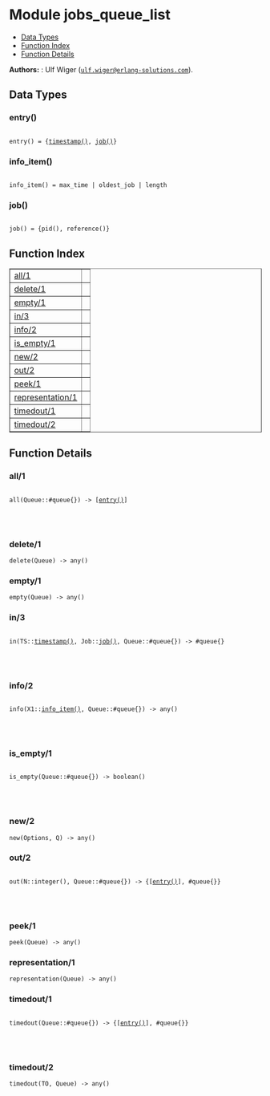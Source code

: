 

# Module jobs_queue_list #
* [Data Types](#types)
* [Function Index](#index)
* [Function Details](#functions)

__Authors:__ : Ulf Wiger ([`ulf.wiger@erlang-solutions.com`](mailto:ulf.wiger@erlang-solutions.com)).

<a name="types"></a>

## Data Types ##




### <a name="type-entry">entry()</a> ###



<pre><code>
entry() = {<a href="#type-timestamp">timestamp()</a>, <a href="#type-job">job()</a>}
</code></pre>





### <a name="type-info_item">info_item()</a> ###



<pre><code>
info_item() = max_time | oldest_job | length
</code></pre>





### <a name="type-job">job()</a> ###



<pre><code>
job() = {pid(), reference()}
</code></pre>


<a name="index"></a>

## Function Index ##


<table width="100%" border="1" cellspacing="0" cellpadding="2" summary="function index"><tr><td valign="top"><a href="#all-1">all/1</a></td><td></td></tr><tr><td valign="top"><a href="#delete-1">delete/1</a></td><td></td></tr><tr><td valign="top"><a href="#empty-1">empty/1</a></td><td></td></tr><tr><td valign="top"><a href="#in-3">in/3</a></td><td></td></tr><tr><td valign="top"><a href="#info-2">info/2</a></td><td></td></tr><tr><td valign="top"><a href="#is_empty-1">is_empty/1</a></td><td></td></tr><tr><td valign="top"><a href="#new-2">new/2</a></td><td></td></tr><tr><td valign="top"><a href="#out-2">out/2</a></td><td></td></tr><tr><td valign="top"><a href="#peek-1">peek/1</a></td><td></td></tr><tr><td valign="top"><a href="#representation-1">representation/1</a></td><td></td></tr><tr><td valign="top"><a href="#timedout-1">timedout/1</a></td><td></td></tr><tr><td valign="top"><a href="#timedout-2">timedout/2</a></td><td></td></tr></table>


<a name="functions"></a>

## Function Details ##

<a name="all-1"></a>

### all/1 ###


<pre><code>
all(Queue::#queue{}) -&gt; [<a href="#type-entry">entry()</a>]
</code></pre>

<br></br>



<a name="delete-1"></a>

### delete/1 ###

`delete(Queue) -> any()`


<a name="empty-1"></a>

### empty/1 ###

`empty(Queue) -> any()`


<a name="in-3"></a>

### in/3 ###


<pre><code>
in(TS::<a href="#type-timestamp">timestamp()</a>, Job::<a href="#type-job">job()</a>, Queue::#queue{}) -&gt; #queue{}
</code></pre>

<br></br>



<a name="info-2"></a>

### info/2 ###


<pre><code>
info(X1::<a href="#type-info_item">info_item()</a>, Queue::#queue{}) -&gt; any()
</code></pre>

<br></br>



<a name="is_empty-1"></a>

### is_empty/1 ###


<pre><code>
is_empty(Queue::#queue{}) -&gt; boolean()
</code></pre>

<br></br>



<a name="new-2"></a>

### new/2 ###

`new(Options, Q) -> any()`


<a name="out-2"></a>

### out/2 ###


<pre><code>
out(N::integer(), Queue::#queue{}) -&gt; {[<a href="#type-entry">entry()</a>], #queue{}}
</code></pre>

<br></br>



<a name="peek-1"></a>

### peek/1 ###

`peek(Queue) -> any()`


<a name="representation-1"></a>

### representation/1 ###

`representation(Queue) -> any()`


<a name="timedout-1"></a>

### timedout/1 ###


<pre><code>
timedout(Queue::#queue{}) -&gt; {[<a href="#type-entry">entry()</a>], #queue{}}
</code></pre>

<br></br>



<a name="timedout-2"></a>

### timedout/2 ###

`timedout(TO, Queue) -> any()`


